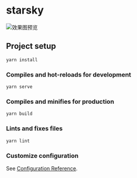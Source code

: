 # starsky

![效果图预览](https://i.loli.net/2021/03/09/oR4kw2zaeT16GJI.png)

## Project setup
```
yarn install
```

### Compiles and hot-reloads for development
```
yarn serve
```

### Compiles and minifies for production
```
yarn build
```

### Lints and fixes files
```
yarn lint
```

### Customize configuration
See [Configuration Reference](https://cli.vuejs.org/config/).
